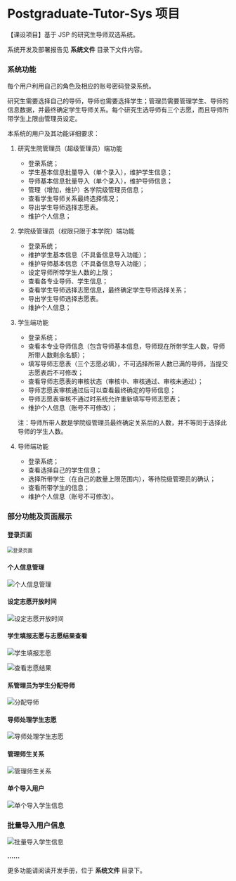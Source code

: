 # Postgraduate-Tutor-Sys 项目
【课设项目】基于 JSP 的研究生导师双选系统。

系统开发及部署报告见 **系统文件** 目录下文件内容。

### 系统功能

每个用户利用自己的角色及相应的账号密码登录系统。

研究生需要选择自己的导师，导师也需要选择学生；管理员需要管理学生、导师的信息数据，并最终确定学生导师关系。每个研究生选导师有三个志愿，而且导师所带学生上限由管理员设定。

本系统的用户及其功能详细要求：

1. 研究生院管理员（超级管理员）端功能

   - 登录系统；
   - 学生基本信息批量导入（单个录入），维护学生信息；
   - 导师基本信息批量导入（单个录入），维护导师信息；
   - 管理（增加，维护）各学院级管理员信息；
   - 查看学生导师关系最终选择情况；
   - 导出学生导师选择志愿表。
   - 维护个人信息；

2. 学院级管理员（权限只限于本学院）端功能

   - 登录系统；
   - 维护学生基本信息（不具备信息导入功能）；
   - 维护导师基本信息（不具备信息导入功能）； 
   - 设定导师所带学生人数的上限；
   - 查看各专业导师、学生信息；
   - 查看学生导师选择志愿信息，最终确定学生导师选择关系；
   - 导出学生导师选择志愿表。
   - 维护个人信息；

3. 学生端功能

   - 登录系统；
   - 查看本专业导师信息（包含导师基本信息，导师现在所带学生人数，导师所带人数剩余名额）；
   - 填写导师志愿表（三个志愿必填），不可选择所带人数已满的导师，当提交志愿表后不可修改；
   - 查看导师志愿表的审核状态（审核中、审核通过、审核未通过）；
   - 导师志愿表审核通过后可以查看最终确定的导师信息；
   - 导师志愿表审核不通过时系统允许重新填写导师志愿表；
   - 维护个人信息（账号不可修改）；

   注：导师所带人数是学院级管理员最终确定关系后的人数，并不等同于选择此导师的学生人数。

4. 导师端功能

   - 登录系统；
   - 查看选择自己的学生信息；
   - 选择所带学生（在自己的数量上限范围内），等待院级管理员的确认；
   - 查看所带学生的信息；
   - 维护个人信息（账号不可修改）。

### 部分功能及页面展示

#### 登录页面

<img src="https://gitee.com/eric0228/pic-go-images/raw/master/img/image-20210216140520237.png" alt="登录页面" style="zoom:80%;" />

#### 个人信息管理

![个人信息管理](https://gitee.com/eric0228/pic-go-images/raw/master/img/image-20210216140833976.png)

#### 设定志愿开放时间

![设定志愿开放时间](https://gitee.com/eric0228/pic-go-images/raw/master/img/image-20210216141400221.png)

#### 学生填报志愿与志愿结果查看

![学生填报志愿](https://gitee.com/eric0228/pic-go-images/raw/master/img/image-20210216141625911.png)

![查看志愿结果](https://gitee.com/eric0228/pic-go-images/raw/master/img/image-20210216141758587.png)

#### 系管理员为学生分配导师

![分配导师](https://gitee.com/eric0228/pic-go-images/raw/master/img/image-20210216142011590.png)

#### 导师处理学生志愿

![导师处理学生志愿](https://gitee.com/eric0228/pic-go-images/raw/master/img/image-20210216142128834.png)

#### 管理师生关系

![管理师生关系](https://gitee.com/eric0228/pic-go-images/raw/master/img/image-20210216142228063.png)

#### 单个导入用户

![单个导入学生信息](https://gitee.com/eric0228/pic-go-images/raw/master/img/image-20210216142325051.png)

### 批量导入用户信息

![批量导入学生信息](https://gitee.com/eric0228/pic-go-images/raw/master/img/image-20210216142415634.png)



**……**

更多功能请阅读开发手册，位于 **系统文件** 目录下。